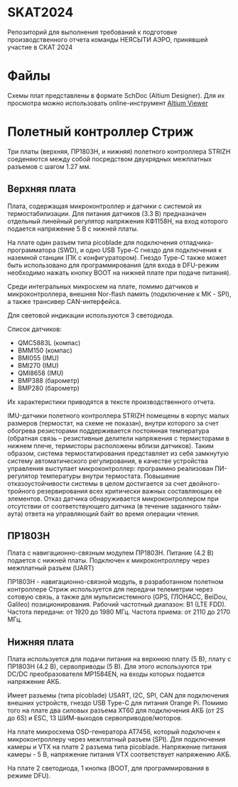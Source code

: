 # SKAT2024
Репозиторий для выполнения требований к подготовке производственного отчета команды НЕЯСЫТИ АЭРО, принявшей участие в СКАТ 2024

# Файлы
Схемы плат представлены в формате SchDoc (Altium Designer). Для их просмотра можно использовать online-инструмент [Altium Viewer](https://www.altium.com/viewer/)

# Полетный контроллер Стриж
Три платы (верхняя, ПР1803Н, и нижняя) полетного контроллера STRIZH соеденяются между собой посредством двухрядных межплатных разъемов с шагом 1.27 мм.

## Верхняя плата
Плата, содержащая микроконтроллер и датчики с системой их термостабилизации. Для питания датчиков (3.3 В) предназначен отдельный линейный регулятор напряжения КФ1158Н, на вход которого подается напряжение 5 В с нижней платы.

На плате один разъем типа picoblade для подключения отладчика-программатора (SWD), и одно USB Type-C гнездо для подключения к наземной станции (ПК с конфигуратором). Гнездо Type-C также может быть использовано для программирования (для входа в DFU-режим необходимо нажать кнопку BOOT на нижней плате при подаче питания).

Среди интегральных микросхем на плате, помимо датчиков и микроконтроллера, внешняя Nor-flash память (подключение к МК - SPI), а также трансивер CAN-интерфейса.

Для световой индикации используются 3 светодиода.

Список датчиков:
- QMC5883L (компас)
- BMM150 (компас)
- BMI055 (IMU)
- BMI270 (IMU)
- QMI8658 (IMU)
- BMP388 (барометр)
- BMP280 (барометр)

Их характеристики приводятся в тексте производственного отчета.

IMU-датчики полетного контроллера STRIZH помещены в корпус малых размеров (термостат, на схеме не показан), внутри которого за счет обогрева резисторами поддерживается постоянная температура (обратная связь – резистивные делители напряжения с термисторами в нижнем плече, термисторы расположены вблизи датчиков). Таким образом, система термостатирования представляет из себя замкнутую систему автоматического регулирования, в качестве устройства управления выступает микроконтроллер: программно реализован ПИ-регулятор температуры внутри термостата. Повышение отказоустойчивости системы в целом достигается за счет двойного-тройного резервирования всех критически важных составляющих её элементов. Отказ датчика обнаруживается микроконтроллером при отсутствии от соответствующего датчика (в течение заданного тайм-аута) ответа на управляющий байт во время операции чтения.

## ПР1803Н
Плата с навигационно-связным модулем ПР1803Н. Питание (4.2 В) подается с нижней платы. Подключен к микроконтроллеру через межплатный разъем (UART)

ПР1803Н - навигационно-связной модуль, в разработанном полетном контроллере Стриж используется для передачи телеметрии через сотовую связь, а также для мультисистемного (GPS, ГЛОНАСС, BeiDou, Galileo) позиционирования. Рабочий частотный диапазон: B1 (LTE FDD). Частота передачи: от 1920 до 1980 МГц. Частота приема: от 2110 до 2170 МГц.

## Нижняя плата
Плата используется для подачи питания на верхнюю плату (5 В), плату с ПР1803Н (4.2 В), сервоприводы (5 В). Для этого используются три DC/DC преобразователя MP1584EN, на входы которых подается напряжение АКБ.

Имеет разъемы (типа picoblade) USART, I2C, SPI, CAN для подключения внешних устройств, гнездо USB Type-C для питания Orange Pi. Помимо того на плате два силовых разъема XT60 для подключения АКБ (от 2S до 6S) и ESC, 13 ШИМ-выходов сервоприводов/моторов.

На плате микросхема OSD-генератора AT7456, который подключен к микроконтроллеру через межплатный разъем (SPI). Для подключения камеры и VTX на плате 2 разъема типа picoblade. Напряжение питания камеры - 5 В, напряжение питания VTX соответствует напряжению АКБ.

На плате 2 светодиода, 1 кнопка (BOOT, для программирования в режиме DFU).
